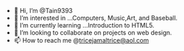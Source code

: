 - 👋 Hi, I’m @Tain9393
- 👀 I’m interested in ...Computers, Music,Art, and Baseball.
- 🌱 I’m currently learning ...Introduction to HTML5.
- 💞️ I’m looking to collaborate on projects on web design.
- 📫 How to reach me @tricejamaltrice@aol.com

<!---
Tain9393/Tain9393 is a ✨ special ✨ repository because its `README.md` (this file) appears on your GitHub profile.
You can click the Preview link to take a look at your changes.
--->
